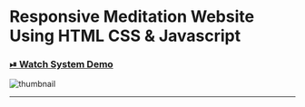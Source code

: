 # Responsive Meditation Website Using HTML CSS & Javascript



### [⏯ Watch System Demo](https://youtu.be/3a80m5tDhU8?si=4sFQVxkBcuk8CPRE)

![thumbnail](home.png)

----------

